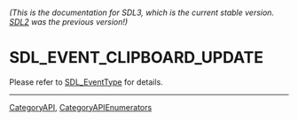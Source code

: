###### (This is the documentation for SDL3, which is the current stable version. [SDL2](https://wiki.libsdl.org/SDL2/) was the previous version!)
# SDL_EVENT_CLIPBOARD_UPDATE

Please refer to [SDL_EventType](SDL_EventType) for details.

----
[CategoryAPI](CategoryAPI), [CategoryAPIEnumerators](CategoryAPIEnumerators)

